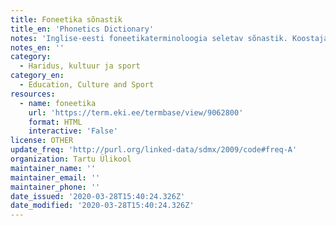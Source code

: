 ```yaml
---
title: Foneetika sõnastik
title_en: 'Phonetics Dictionary'
notes: 'Inglise-eesti foneetikaterminoloogia seletav sõnastik. Koostajad Pärtel Lippus, Eva Liina Asu, Pire Teras.'
notes_en: ''
category:
  - Haridus, kultuur ja sport
category_en:
  - Education, Culture and Sport
resources:
  - name: foneetika
    url: 'https://term.eki.ee/termbase/view/9062800'
    format: HTML
    interactive: 'False'
license: OTHER
update_freq: 'http://purl.org/linked-data/sdmx/2009/code#freq-A'
organization: Tartu Ülikool
maintainer_name: ''
maintainer_email: ''
maintainer_phone: ''
date_issued: '2020-03-28T15:40:24.326Z'
date_modified: '2020-03-28T15:40:24.326Z'
---
```

